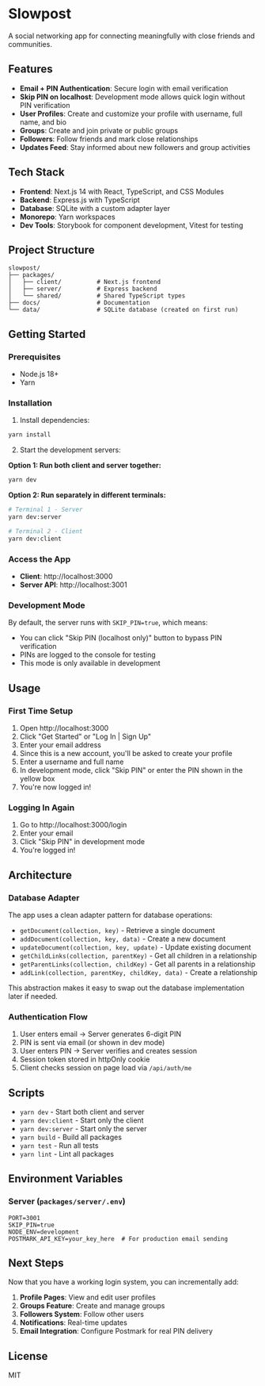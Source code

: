 # Slowpost

A social networking app for connecting meaningfully with close friends and communities.

## Features

- **Email + PIN Authentication**: Secure login with email verification
- **Skip PIN on localhost**: Development mode allows quick login without PIN verification
- **User Profiles**: Create and customize your profile with username, full name, and bio
- **Groups**: Create and join private or public groups
- **Followers**: Follow friends and mark close relationships
- **Updates Feed**: Stay informed about new followers and group activities

## Tech Stack

- **Frontend**: Next.js 14 with React, TypeScript, and CSS Modules
- **Backend**: Express.js with TypeScript
- **Database**: SQLite with a custom adapter layer
- **Monorepo**: Yarn workspaces
- **Dev Tools**: Storybook for component development, Vitest for testing

## Project Structure

```
slowpost/
├── packages/
│   ├── client/          # Next.js frontend
│   ├── server/          # Express backend
│   └── shared/          # Shared TypeScript types
├── docs/                # Documentation
└── data/                # SQLite database (created on first run)
```

## Getting Started

### Prerequisites

- Node.js 18+
- Yarn

### Installation

1. Install dependencies:
```bash
yarn install
```

2. Start the development servers:

**Option 1: Run both client and server together:**
```bash
yarn dev
```

**Option 2: Run separately in different terminals:**
```bash
# Terminal 1 - Server
yarn dev:server

# Terminal 2 - Client
yarn dev:client
```

### Access the App

- **Client**: http://localhost:3000
- **Server API**: http://localhost:3001

### Development Mode

By default, the server runs with `SKIP_PIN=true`, which means:
- You can click "Skip PIN (localhost only)" button to bypass PIN verification
- PINs are logged to the console for testing
- This mode is only available in development

## Usage

### First Time Setup

1. Open http://localhost:3000
2. Click "Get Started" or "Log In | Sign Up"
3. Enter your email address
4. Since this is a new account, you'll be asked to create your profile
5. Enter a username and full name
6. In development mode, click "Skip PIN" or enter the PIN shown in the yellow box
7. You're now logged in!

### Logging In Again

1. Go to http://localhost:3000/login
2. Enter your email
3. Click "Skip PIN" in development mode
4. You're logged in!

## Architecture

### Database Adapter

The app uses a clean adapter pattern for database operations:

- `getDocument(collection, key)` - Retrieve a single document
- `addDocument(collection, key, data)` - Create a new document
- `updateDocument(collection, key, update)` - Update existing document
- `getChildLinks(collection, parentKey)` - Get all children in a relationship
- `getParentLinks(collection, childKey)` - Get all parents in a relationship
- `addLink(collection, parentKey, childKey, data)` - Create a relationship

This abstraction makes it easy to swap out the database implementation later if needed.

### Authentication Flow

1. User enters email → Server generates 6-digit PIN
2. PIN is sent via email (or shown in dev mode)
3. User enters PIN → Server verifies and creates session
4. Session token stored in httpOnly cookie
5. Client checks session on page load via `/api/auth/me`

## Scripts

- `yarn dev` - Start both client and server
- `yarn dev:client` - Start only the client
- `yarn dev:server` - Start only the server
- `yarn build` - Build all packages
- `yarn test` - Run all tests
- `yarn lint` - Lint all packages

## Environment Variables

### Server (`packages/server/.env`)

```
PORT=3001
SKIP_PIN=true
NODE_ENV=development
POSTMARK_API_KEY=your_key_here  # For production email sending
```

## Next Steps

Now that you have a working login system, you can incrementally add:

1. **Profile Pages**: View and edit user profiles
2. **Groups Feature**: Create and manage groups
3. **Followers System**: Follow other users
4. **Notifications**: Real-time updates
5. **Email Integration**: Configure Postmark for real PIN delivery

## License

MIT
